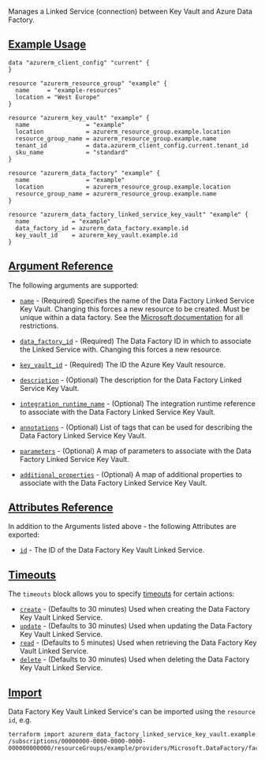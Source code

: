 Manages a Linked Service (connection) between Key Vault and Azure Data Factory.

## [Example Usage](https://registry.terraform.io/providers/hashicorp/azurerm/latest/docs/resources/data_factory#example-usage)

```
data "azurerm_client_config" "current" {
}

resource "azurerm_resource_group" "example" {
  name     = "example-resources"
  location = "West Europe"
}

resource "azurerm_key_vault" "example" {
  name                = "example"
  location            = azurerm_resource_group.example.location
  resource_group_name = azurerm_resource_group.example.name
  tenant_id           = data.azurerm_client_config.current.tenant_id
  sku_name            = "standard"
}

resource "azurerm_data_factory" "example" {
  name                = "example"
  location            = azurerm_resource_group.example.location
  resource_group_name = azurerm_resource_group.example.name
}

resource "azurerm_data_factory_linked_service_key_vault" "example" {
  name            = "example"
  data_factory_id = azurerm_data_factory.example.id
  key_vault_id    = azurerm_key_vault.example.id
}
```

## [Argument Reference](https://registry.terraform.io/providers/hashicorp/azurerm/latest/docs/resources/data_factory#argument-reference)

The following arguments are supported:

-   [`name`](https://registry.terraform.io/providers/hashicorp/azurerm/latest/docs/resources/data_factory#name) - (Required) Specifies the name of the Data Factory Linked Service Key Vault. Changing this forces a new resource to be created. Must be unique within a data factory. See the [Microsoft documentation](https://docs.microsoft.com/azure/data-factory/naming-rules) for all restrictions.
    
-   [`data_factory_id`](https://registry.terraform.io/providers/hashicorp/azurerm/latest/docs/resources/data_factory#data_factory_id) - (Required) The Data Factory ID in which to associate the Linked Service with. Changing this forces a new resource.
    
-   [`key_vault_id`](https://registry.terraform.io/providers/hashicorp/azurerm/latest/docs/resources/data_factory#key_vault_id) - (Required) The ID the Azure Key Vault resource.
    
-   [`description`](https://registry.terraform.io/providers/hashicorp/azurerm/latest/docs/resources/data_factory#description) - (Optional) The description for the Data Factory Linked Service Key Vault.
    
-   [`integration_runtime_name`](https://registry.terraform.io/providers/hashicorp/azurerm/latest/docs/resources/data_factory#integration_runtime_name) - (Optional) The integration runtime reference to associate with the Data Factory Linked Service Key Vault.
    
-   [`annotations`](https://registry.terraform.io/providers/hashicorp/azurerm/latest/docs/resources/data_factory#annotations) - (Optional) List of tags that can be used for describing the Data Factory Linked Service Key Vault.
    
-   [`parameters`](https://registry.terraform.io/providers/hashicorp/azurerm/latest/docs/resources/data_factory#parameters) - (Optional) A map of parameters to associate with the Data Factory Linked Service Key Vault.
    
-   [`additional_properties`](https://registry.terraform.io/providers/hashicorp/azurerm/latest/docs/resources/data_factory#additional_properties) - (Optional) A map of additional properties to associate with the Data Factory Linked Service Key Vault.
    

## [Attributes Reference](https://registry.terraform.io/providers/hashicorp/azurerm/latest/docs/resources/data_factory#attributes-reference)

In addition to the Arguments listed above - the following Attributes are exported:

-   [`id`](https://registry.terraform.io/providers/hashicorp/azurerm/latest/docs/resources/data_factory#id) - The ID of the Data Factory Key Vault Linked Service.

## [Timeouts](https://registry.terraform.io/providers/hashicorp/azurerm/latest/docs/resources/data_factory#timeouts)

The `timeouts` block allows you to specify [timeouts](https://www.terraform.io/language/resources/syntax#operation-timeouts) for certain actions:

-   [`create`](https://registry.terraform.io/providers/hashicorp/azurerm/latest/docs/resources/data_factory#create) - (Defaults to 30 minutes) Used when creating the Data Factory Key Vault Linked Service.
-   [`update`](https://registry.terraform.io/providers/hashicorp/azurerm/latest/docs/resources/data_factory#update) - (Defaults to 30 minutes) Used when updating the Data Factory Key Vault Linked Service.
-   [`read`](https://registry.terraform.io/providers/hashicorp/azurerm/latest/docs/resources/data_factory#read) - (Defaults to 5 minutes) Used when retrieving the Data Factory Key Vault Linked Service.
-   [`delete`](https://registry.terraform.io/providers/hashicorp/azurerm/latest/docs/resources/data_factory#delete) - (Defaults to 30 minutes) Used when deleting the Data Factory Key Vault Linked Service.

## [Import](https://registry.terraform.io/providers/hashicorp/azurerm/latest/docs/resources/data_factory#import)

Data Factory Key Vault Linked Service's can be imported using the `resource id`, e.g.

```
terraform import azurerm_data_factory_linked_service_key_vault.example /subscriptions/00000000-0000-0000-0000-000000000000/resourceGroups/example/providers/Microsoft.DataFactory/factories/example/linkedservices/example
```